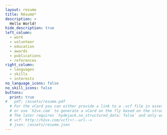 ```yaml
---
layout: resume
title: Résumé*
description: >
  Hello World!
hide_description: true
left_column:
  - work
  - volunteer
  - education
  - awards
  - publications
  - references
right_column:
  - languages
  - skills
  - interests
no_language_icons: false
no_skill_icons: false
buttons:
  print: true
#   pdf: /assets/resume.pdf
  # For the vCard you can either provide a link to a .vcf file in assets (see `pdf` above),
  # or use `h2vx.com` to generate a vCard on the fly based on the structured data of the resume page.
  # The later requires `hydejack.no_structured_data: false` and only works once the site is deployed to a public URL.
  # vcf: http://h2vx.com/vcf/<!--url-->
  # json: /assets/resume.json
---
```

